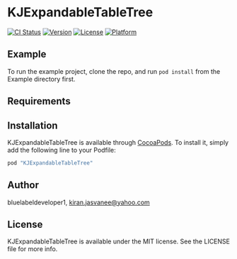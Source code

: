 # KJExpandableTableTree

[![CI Status](http://img.shields.io/travis/bluelabeldeveloper1/KJExpandableTableTree.svg?style=flat)](https://travis-ci.org/bluelabeldeveloper1/KJExpandableTableTree)
[![Version](https://img.shields.io/cocoapods/v/KJExpandableTableTree.svg?style=flat)](http://cocoapods.org/pods/KJExpandableTableTree)
[![License](https://img.shields.io/cocoapods/l/KJExpandableTableTree.svg?style=flat)](http://cocoapods.org/pods/KJExpandableTableTree)
[![Platform](https://img.shields.io/cocoapods/p/KJExpandableTableTree.svg?style=flat)](http://cocoapods.org/pods/KJExpandableTableTree)

## Example

To run the example project, clone the repo, and run `pod install` from the Example directory first.

## Requirements

## Installation

KJExpandableTableTree is available through [CocoaPods](http://cocoapods.org). To install
it, simply add the following line to your Podfile:

```ruby
pod "KJExpandableTableTree"
```

## Author

bluelabeldeveloper1, kiran.jasvanee@yahoo.com

## License

KJExpandableTableTree is available under the MIT license. See the LICENSE file for more info.
